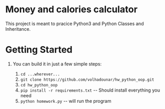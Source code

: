 Money and calories calculator
=================================

This project is meant to pracice Python3 and Python Classes and Inheritance.

Getting Started
===============

1.  You can build it in just a few simple steps:

    1.  ``cd ...wherever...``
    2.  ``git clone https://github.com/volhadounar/hw_python_oop.git``
    3.  ``cd hw_python_oop``
    4.  ``pip install -r requirements.txt``  -- Should install everything you need
    5.  ``python homework.py`` -- will run the program
